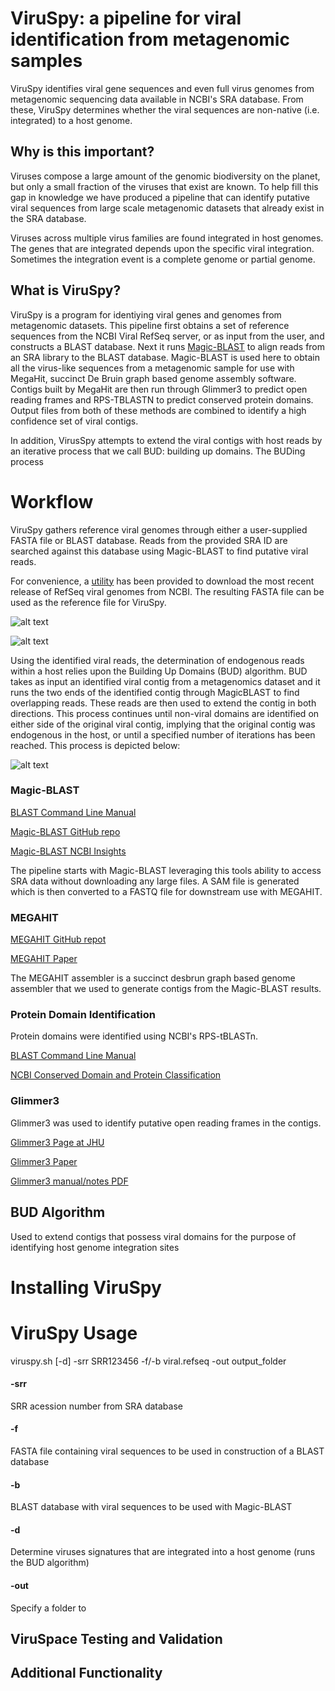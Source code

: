 # ViruSpy: a pipeline for viral identification from metagenomic samples

ViruSpy identifies viral gene sequences and even full virus genomes from metagenomic sequencing data available in NCBI's SRA database. From these, ViruSpy determines whether the viral sequences are non-native (i.e. integrated) to a host genome.

## Why is this important?

Viruses compose a large amount of the genomic biodiversity on the planet, but only a small fraction of the viruses that exist are known. To help fill this gap in knowledge we have produced a pipeline that can identify putative viral sequences from large scale metagenomic datasets that already exist in the SRA database.

Viruses across multiple virus families are found integrated in host genomes. The genes that are integrated depends upon the specific viral integration. Sometimes the integration event is a complete genome or partial genome.

## What is ViruSpy?

ViruSpy is a program for identiying viral genes and genomes from metagenomic datasets. This pipeline first obtains a set of reference sequences from the NCBI Viral RefSeq server, or as input from the user, and constructs a BLAST database. Next it runs [Magic-BLAST](https://ncbi.github.io/magicblast/) to align reads from an SRA library to the BLAST database. Magic-BLAST is used here to obtain all the virus-like sequences from a metagenomic sample for use with MegaHit, succinct De Bruin graph based genome assembly software. Contigs built by MegaHit are then run through Glimmer3 to predict open reading frames and RPS-TBLASTN to predict conserved protein domains. Output files from both of these methods are combined to identify a high confidence set of viral contigs.

In addition, VirusSpy attempts to extend the viral contigs with host reads by an iterative process that we call BUD: building up domains. The BUDing process 

# Workflow 

ViruSpy gathers reference viral genomes through either a user-supplied FASTA file or BLAST database. Reads from the provided SRA ID are searched against this database using Magic-BLAST to find putative viral reads.

For convenience, a [utility](https://github.com/NCBI-Hackathons/VirusCore/blob/master/get_refseq_viral_seqs.sh) has been provided to download the most recent release of RefSeq viral genomes from NCBI. The resulting FASTA file can be used as the reference file for ViruSpy.

![alt text](https://github.com/NCBI-Hackathons/VirusCore/blob/master/Slide2.jpg "Obtaining SRA Data and BLAST Databases")


![alt text](https://github.com/NCBI-Hackathons/VirusCore/blob/master/Slide3.jpg "The Pipeline")

Using the identified viral reads, the determination of endogenous reads within a host relies upon the Building Up Domains (BUD) algorithm. BUD takes as input an identified viral contig from a metagenomics dataset and it runs the two ends of the identified contig through MagicBLAST to find overlapping reads. These reads are then used to extend the contig in both directions. This process continues until non-viral domains are identified on either side of the original viral contig, implying that the original contig was endogenous in the host, or until a specified number of iterations has been reached. This process is depicted below:

![alt text](https://github.com/NCBI-Hackathons/VirusCore/blob/master/BUD.png "Building up domains algorithm")

### Magic-BLAST

[BLAST Command Line Manual](https://www.ncbi.nlm.nih.gov/books/NBK279690/)

[Magic-BLAST GitHub repo](https://github.com/boratyng/magicblast)

[Magic-BLAST NCBI Insights](https://ncbiinsights.ncbi.nlm.nih.gov/2016/10/13/introducing-magic-blast/)

The pipeline starts with Magic-BLAST leveraging this tools ability to access SRA data without downloading any large files. A SAM file is generated which is then converted to a FASTQ file for downstream use with MEGAHIT.

### MEGAHIT

[MEGAHIT GitHub repot](https://github.com/voutcn/megahit)

[MEGAHIT Paper](https://www.ncbi.nlm.nih.gov/pubmed/25609793)

The MEGAHIT assembler is a succinct desbrun graph based genome assembler that we used to generate contigs from the Magic-BLAST results.

### Protein Domain Identification

Protein domains were identified using NCBI's RPS-tBLASTn.

[BLAST Command Line Manual](https://www.ncbi.nlm.nih.gov/books/NBK279690/)

[NCBI Conserved Domain and Protein Classification](https://www.ncbi.nlm.nih.gov/Structure/cdd/cdd_help.shtml)

### Glimmer3

Glimmer3 was used to identify putative open reading frames in the contigs.

[Glimmer3 Page at JHU](https://ccb.jhu.edu/software/glimmer/)

[Glimmer3 Paper](https://ccb.jhu.edu/papers/glimmer3.pdf)

[Glimmer3 manual/notes PDF](https://ccb.jhu.edu/software/glimmer/glim302notes.pdf)

## BUD Algorithm

Used to extend contigs that possess viral domains for the purpose of identifying host genome integration sites

# Installing ViruSpy

# ViruSpy Usage

viruspy.sh [-d] -srr SRR123456 -f/-b viral.refseq -out output_folder

#### -srr

  SRR acession number from SRA database

#### -f 

  FASTA file containing viral sequences to be used in construction of a BLAST database

#### -b 

  BLAST database with viral sequences to be used with Magic-BLAST

#### -d
   
  Determine viruses signatures that are integrated into a host genome (runs the BUD algorithm)

#### -out

  Specify a folder to 

## ViruSpace Testing and Validation

## Additional Functionality












